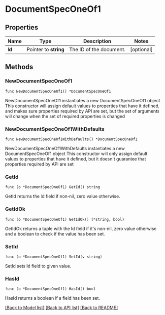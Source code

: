# DocumentSpecOneOf1

## Properties

Name | Type | Description | Notes
------------ | ------------- | ------------- | -------------
**Id** | Pointer to **string** | The ID of the document. | [optional] 

## Methods

### NewDocumentSpecOneOf1

`func NewDocumentSpecOneOf1() *DocumentSpecOneOf1`

NewDocumentSpecOneOf1 instantiates a new DocumentSpecOneOf1 object
This constructor will assign default values to properties that have it defined,
and makes sure properties required by API are set, but the set of arguments
will change when the set of required properties is changed

### NewDocumentSpecOneOf1WithDefaults

`func NewDocumentSpecOneOf1WithDefaults() *DocumentSpecOneOf1`

NewDocumentSpecOneOf1WithDefaults instantiates a new DocumentSpecOneOf1 object
This constructor will only assign default values to properties that have it defined,
but it doesn't guarantee that properties required by API are set

### GetId

`func (o *DocumentSpecOneOf1) GetId() string`

GetId returns the Id field if non-nil, zero value otherwise.

### GetIdOk

`func (o *DocumentSpecOneOf1) GetIdOk() (*string, bool)`

GetIdOk returns a tuple with the Id field if it's non-nil, zero value otherwise
and a boolean to check if the value has been set.

### SetId

`func (o *DocumentSpecOneOf1) SetId(v string)`

SetId sets Id field to given value.

### HasId

`func (o *DocumentSpecOneOf1) HasId() bool`

HasId returns a boolean if a field has been set.


[[Back to Model list]](../README.md#documentation-for-models) [[Back to API list]](../README.md#documentation-for-api-endpoints) [[Back to README]](../README.md)


